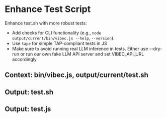 # Enhance Test Script

Enhance test.sh with more robust tests:
- Add checks for CLI functionality (e.g., `node output/current/bin/vibec.js --help`, `--version`).
- Use `tape` for simple TAP-compliant tests in JS
- Make sure to avoid running real LLM inference in tests. Either use --dry-run or run our own fake LLM API server and set VIBEC_API_URL accordingly

## Context: bin/vibec.js, output/current/test.sh
## Output: test.sh
## Output: test.js 

